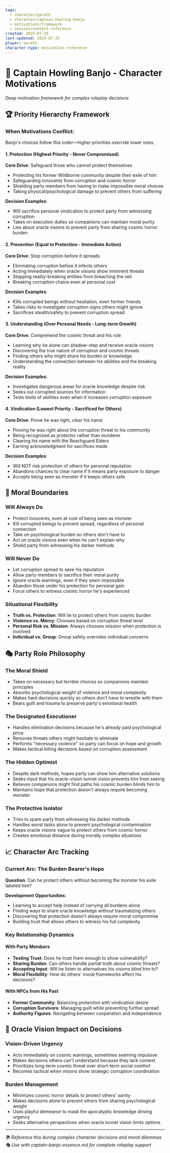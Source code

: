 ```yaml
---
tags:
  - character/gareth
  - character/captain-howling-banjo
  - motivations/framework
  - session/context-reference
created: 2025-07-25
last-updated: 2025-07-25
player: Gareth
character-type: motivation-reference
---
```


# 🎯 Captain Howling Banjo - Character Motivations

*Deep motivation framework for complex roleplay decisions*

## 🏆 Priority Hierarchy Framework

### **When Motivations Conflict:**
Banjo's choices follow this order—higher priorities override lower ones.

#### **1. Protection** (Highest Priority - Never Compromised)
**Core Drive**: Safeguard those who cannot protect themselves
- Protecting his former Wildborne community despite their exile of him
- Safeguarding innocents from corruption and cosmic horror
- Shielding party members from having to make impossible moral choices
- Taking physical/psychological damage to prevent others from suffering

**Decision Examples**:
- Will sacrifice personal vindication to protect party from witnessing corruption
- Takes on execution duties so companions can maintain moral purity
- Lies about oracle visions to prevent party from sharing cosmic horror burden

#### **2. Prevention** (Equal to Protection - Immediate Action)
**Core Drive**: Stop corruption before it spreads
- Eliminating corruption before it infects others
- Acting immediately when oracle visions show imminent threats
- Stopping reality-breaking entities from breaching the veil
- Breaking corruption chains even at personal cost

**Decision Examples**:
- Kills corrupted beings without hesitation, even former friends
- Takes risks to investigate corruption signs others might ignore
- Sacrifices stealth/safety to prevent corruption spread

#### **3. Understanding** (Over Personal Needs - Long-term Growth)
**Core Drive**: Comprehend the cosmic threat and his role
- Learning why he alone can shadow-step and receive oracle visions
- Discovering the true nature of corruption and cosmic threats
- Finding others who might share his burden or knowledge
- Understanding the connection between his abilities and the breaking reality

**Decision Examples**:
- Investigates dangerous areas for oracle knowledge despite risk
- Seeks out corrupted sources for information
- Tests limits of abilities even when it increases corruption exposure

#### **4. Vindication** (Lowest Priority - Sacrificed for Others)
**Core Drive**: Prove he was right, clear his name
- Proving he was right about the corruption threat to his community
- Being recognized as protector rather than murderer
- Clearing his name with the Reachguard Elders
- Earning acknowledgment for sacrifices made

**Decision Examples**:
- Will NOT risk protection of others for personal reputation
- Abandons chances to clear name if it means party exposure to danger
- Accepts being seen as monster if it keeps others safe

## 🧭 Moral Boundaries

### **Will Always Do**
- Protect innocents, even at cost of being seen as monster
- Kill corrupted beings to prevent spread, regardless of personal connection
- Take on psychological burden so others don't have to
- Act on oracle visions even when he can't explain why
- Shield party from witnessing his darker methods

### **Will Never Do**
- Let corruption spread to save his reputation
- Allow party members to sacrifice their moral purity
- Ignore oracle warnings, even if they seem impossible
- Abandon those under his protection for personal gain
- Force others to witness cosmic horror he's experienced

### **Situational Flexibility**
- **Truth vs. Protection**: Will lie to protect others from cosmic burden
- **Violence vs. Mercy**: Chooses based on corruption threat level
- **Personal Risk vs. Mission**: Always chooses mission when protection is involved
- **Individual vs. Group**: Group safety overrides individual concerns

## 🎭 Party Role Philosophy

### **The Moral Shield**
- Takes on necessary but terrible choices so companions maintain principles
- Absorbs psychological weight of violence and moral complexity
- Makes hard decisions quickly so others don't have to wrestle with them
- Bears guilt and trauma to preserve party's emotional health

### **The Designated Executioner**
- Handles elimination decisions because he's already paid psychological price
- Removes threats others might hesitate to eliminate
- Performs "necessary violence" so party can focus on hope and growth
- Makes tactical killing decisions based on corruption assessment

### **The Hidden Optimist**
- Despite dark methods, hopes party can show him alternative solutions
- Seeks input that his oracle-vision tunnel vision prevents him from seeing
- Believes companions might find paths his cosmic burden blinds him to
- Maintains hope that protection doesn't always require becoming monster

### **The Protective Isolator**
- Tries to spare party from witnessing his darker methods
- Handles worst tasks alone to prevent psychological contamination
- Keeps oracle visions vague to protect others from cosmic horror
- Creates emotional distance during morally complex situations

## 📈 Character Arc Tracking

### **Current Arc: The Burden Bearer's Hope**
**Question**: Can he protect others without becoming the monster his exile labeled him?

**Development Opportunities**:
- Learning to accept help instead of carrying all burdens alone
- Finding ways to share oracle knowledge without traumatizing others
- Discovering that protection doesn't always require moral compromise
- Building trust that allows others to witness his full complexity

### **Key Relationship Dynamics**

#### **With Party Members**
- **Testing Trust**: Does he trust them enough to show vulnerability?
- **Sharing Burden**: Can others handle partial truth about cosmic threats?
- **Accepting Input**: Will he listen to alternatives his visions blind him to?
- **Moral Flexibility**: How do others' moral frameworks affect his decisions?

#### **With NPCs from His Past**
- **Former Community**: Balancing protection with vindication desire
- **Corruption Survivors**: Managing guilt while preventing further spread
- **Authority Figures**: Navigating between cooperation and independence

## 🔮 Oracle Vision Impact on Decisions

### **Vision-Driven Urgency**
- Acts immediately on cosmic warnings, sometimes seeming impulsive
- Makes decisions others can't understand because they lack context
- Prioritizes long-term cosmic threat over short-term social comfort
- Becomes tactical when visions show strategic corruption coordination

### **Burden Management**
- Minimizes cosmic horror details to protect others' sanity
- Makes decisions alone to prevent others from sharing psychological weight
- Uses playful demeanor to mask the apocalyptic knowledge driving urgency
- Seeks alternative perspectives when oracle tunnel vision limits options

---

*📚 Reference this during complex character decisions and moral dilemmas*
*🎭 Use with captain-banjo-essence.md for complete roleplay support*